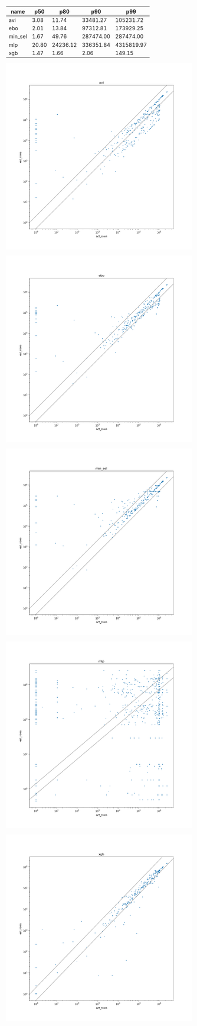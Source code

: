 | name | p50 | p80 | p90 | p99 |
| --- | --- | --- | --- | --- |
| avi | 3.08 | 11.74 | 33481.27 | 105231.72 |
| ebo | 2.01 | 13.84 | 97312.81 | 173929.25 |
| min_sel | 1.67 | 49.76 | 287474.00 | 287474.00 |
| mlp | 20.80 | 24236.12 | 336351.84 | 4315819.97 |
| xgb | 1.47 | 1.66 | 2.06 | 149.15 |

![avi](avi.png)

![ebo](ebo.png)

![min_sel](min_sel.png)

![mlp](mlp.png)

![xgb](xgb.png)


